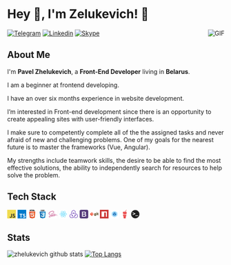 # Hey 👋, I'm Zelukevich! 🦔

<img align="right" alt="GIF" src="https://media.giphy.com/media/XE90Rm9DzCVfHb7zTe/giphy.gif" />
<!-- <img align="right" alt="GIF" src="https://media.giphy.com/media/bGgsc5mWoryfgKBx1u/giphy.gif" /> -->
<!-- <img align="right" alt="GIF" src="https://media.giphy.com/media/cnhpl4IeYgU7MCBdV2/giphy.gif" /> -->


<a href="https://t.me/zhelukevich" target="_blank"><img src="https://img.shields.io/badge/-Telegram-0088cc?style=flat-square&logo=telegram" alt="Telegram"></a>
<a href="https://www.linkedin.com/in/pavelzhelukevich/" target="_blank"><img src="https://img.shields.io/badge/-Linkedin-0088cc?style=flat-square&logo=linkedin" alt="Linkedin"></a>
<a href="https://join.skype.com/invite/zkDRcgWXSFDP" target="_blank"><img src="https://img.shields.io/badge/-Skype-0088cc?style=flat-square&logo=skype" alt="Skype"></a>

## About Me
<!-- <img align="right" alt="GIF" src="https://media.giphy.com/media/ZDTbix65Me1YDNLDF3/giphy.gif"/> -->

I'm **Pavel Zhelukevich**, a **Front-End Developer** living in **Belarus**.

I am a beginner at frontend developing.

I have an over six months experience in website development.

I’m interested in Front-end development since there is an opportunity to create appealing sites with  user-friendly interfaces.

I make sure to competently complete all of the the assigned tasks and never afraid of new and challenging problems.  One of my goals for the nearest future is to master the frameworks (Vue, Angular).

My strengths include teamwork skills, the desire to be able to find the most effective solutions, the ability to independently search for resources to help solve the problem.

## Tech Stack

<code><img height="20" src="https://raw.githubusercontent.com/github/explore/80688e429a7d4ef2fca1e82350fe8e3517d3494d/topics/javascript/javascript.png"></code>
<code><img height="20" src="https://raw.githubusercontent.com/github/explore/80688e429a7d4ef2fca1e82350fe8e3517d3494d/topics/typescript/typescript.png"></code>
<code><img height="20" src="https://raw.githubusercontent.com/github/explore/80688e429a7d4ef2fca1e82350fe8e3517d3494d/topics/html/html.png"></code>
<code><img height="20" src="https://raw.githubusercontent.com/github/explore/80688e429a7d4ef2fca1e82350fe8e3517d3494d/topics/css/css.png"></code>
<code><img height="20" src="https://raw.githubusercontent.com/github/explore/80688e429a7d4ef2fca1e82350fe8e3517d3494d/topics/sass/sass.png"></code>
<code><img height="20" src="https://raw.githubusercontent.com/github/explore/80688e429a7d4ef2fca1e82350fe8e3517d3494d/topics/react/react.png"></code>
<code><img height="20" src="https://raw.githubusercontent.com/github/explore/80688e429a7d4ef2fca1e82350fe8e3517d3494d/topics/redux/redux.png"></code>
<code><img height="20" src="https://raw.githubusercontent.com/github/explore/80688e429a7d4ef2fca1e82350fe8e3517d3494d/topics/bootstrap/bootstrap.png"></code>
<code><img height="20" src="https://raw.githubusercontent.com/github/explore/80688e429a7d4ef2fca1e82350fe8e3517d3494d/topics/git/git.png"></code>
<code><img height="20" src="https://raw.githubusercontent.com/github/explore/80688e429a7d4ef2fca1e82350fe8e3517d3494d/topics/npm/npm.png"></code>
<code><img height="20" src="https://raw.githubusercontent.com/github/explore/80688e429a7d4ef2fca1e82350fe8e3517d3494d/topics/webpack/webpack.png"></code>
<code><img height="20" src="https://raw.githubusercontent.com/github/explore/80688e429a7d4ef2fca1e82350fe8e3517d3494d/topics/gulp/gulp.png"></code>
<code><img height="20" src="https://raw.githubusercontent.com/github/explore/80688e429a7d4ef2fca1e82350fe8e3517d3494d/topics/terminal/terminal.png"></code>


## Stats

![zhelukevich github stats](https://github-readme-stats.vercel.app/api?username=zhelukevich&show_icons=true&hide_border=false&theme=tokyonight&count_private=true&hide_title=false)
[![Top Langs](https://github-readme-stats.vercel.app/api/top-langs/?username=zhelukevich&hide=html&theme=tokyonight&layout=compact)](https://github.com/anuraghazra/github-readme-stats)

<!--
**zhelukevich/zhelukevich** is a ✨ _special_ ✨ repository because its `README.md` (this file) appears on your GitHub profile.
